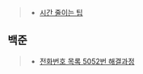 >* [시간 줄이는 팁](https://github.com/dpudpu/TIL/blob/master/algorithm/docs/%EC%8B%9C%EA%B0%84%EC%B4%88%EA%B3%BC%EB%A5%BC%20%EC%A4%84%EC%9D%B4%EB%8A%94%20%EB%B0%A9%EB%B2%95.md)

## 백준 
>* [전화번호 목록 5052번 해결과정](https://github.com/dpudpu/TIL/tree/master/algorithm/src/algorithm/backjoon/hash)
